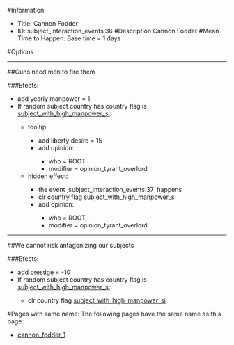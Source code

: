 #Information
 - Title: Cannon Fodder
 - ID: subject_interaction_events.36
#Description
Cannon Fodder
#Mean Time to Happen:
Base time = 1 days

#Options

___
##Guns need men to fire them

###Efects:<ul><li>add yearly manpower = 1</li><li>If random subject country has country flag is [subject_with_high_manpower_si](../flags/subject_with_high_manpower_si.md):</li><ul><li>tooltip:</li><ul><li>add liberty desire = 15</li><li>add opinion:</li><ul><li>who = ROOT</li><li>modifier = opinion_tyrant_overlord</li></ul></ul><li>hidden effect:</li><ul><li>the event ˻subject_interaction_events.37˼ happens</li><li>clr country flag [subject_with_high_manpower_si](../flags/subject_with_high_manpower_si.md)</li><li>add opinion:</li><ul><li>who = ROOT</li><li>modifier = opinion_tyrant_overlord</li></ul></ul></ul></ul>

___
##We cannot risk antagonizing our subjects

###Efects:<ul><li>add prestige = -10</li><li>If random subject country has country flag is [subject_with_high_manpower_si](../flags/subject_with_high_manpower_si.md):</li><ul><li>clr country flag [subject_with_high_manpower_si](../flags/subject_with_high_manpower_si.md)</li></ul></ul>


#Pages with same name:
The following pages have the same name as this page:
 - [cannon_fodder_1](cannon_fodder_1.md)

